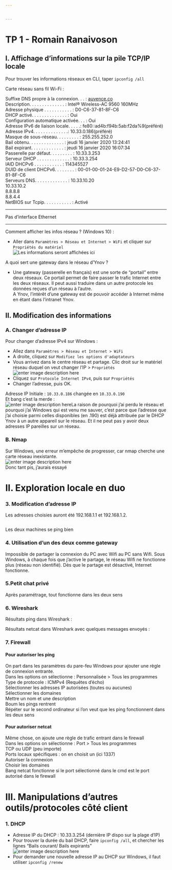 ```yaml
---


---
```


<h1 id="tp-1---romain-ranaivoson"><strong>TP 1</strong> - Romain Ranaivoson</h1>
<h2 id="i.-affichage-dinformations-sur-la-pile-tcpip-locale">I. Affichage d’informations sur la pile TCP/IP locale</h2>
<p>Pour trouver les informations réseaux en CLI, taper <code>ipconfig /all</code></p>
<p>Carte réseau sans fil Wi-Fi :</p>
<p>Suffixe DNS propre à la connexion. . . : <a href="http://auvence.co">auvence.co</a><br>
Description. . . . . . . . . . . . . . : Intel® Wireless-AC 9560 160MHz<br>
Adresse physique . . . . . . . . . . . : D0-C6-37-81-8F-C6<br>
DHCP activé. . . . . . . . . . . . . . : Oui<br>
Configuration automatique activée. . . : Oui<br>
Adresse IPv6 de liaison locale. . . . .: fe80::ad4b:f94b:5ab:f2da%9(préféré)<br>
Adresse IPv4. . . . . . . . . . . . . .: 10.33.0.186(préféré)<br>
Masque de sous-réseau. . . . . . . . . : 255.255.252.0<br>
Bail obtenu. . . . . . . . . . . . . . : jeudi 16 janvier 2020 13:24:41<br>
Bail expirant. . . . . . . . . . . . . : jeudi 16 janvier 2020 16:07:34<br>
Passerelle par défaut. . . . . . . . . : 10.33.3.253<br>
Serveur DHCP . . . . . . . . . . . . . : 10.33.3.254<br>
IAID DHCPv6 . . . . . . . . . . . : 114345527<br>
DUID de client DHCPv6. . . . . . . . : 00-01-00-01-24-E9-D2-57-D0-C6-37-81-8F-C6<br>
Serveurs DNS. . .  . . . . . . . . . . : 10.33.10.20<br>
10.33.10.2<br>
8.8.8.8<br>
8.8.4.4<br>
NetBIOS sur Tcpip. . . . . . . . . . . : Activé</p>
<hr>
<p>Pas d’interface Ethernet</p>
<hr>
<p>Comment afficher les infos réseau ? (Windows 10) :</p>
<ul>
<li>Aller dans <code>Paramètres &gt; Réseau et Internet &gt; WiFi</code> et cliquer sur <code>Propriétés du matériel</code><br>
<img src="https://i.imgur.com/aOaHLtr.png" alt="Les informations seront affichées ici"></li>
</ul>
<p>A quoi sert une gateway dans le réseau d’Ynov ?</p>
<ul>
<li>Une gateway (passerelle en français) est une sorte de “portail” entre deux réseaux. Ce portail permet de faire passer le trafic Internet entre les deux réseaux.  Il peut aussi traduire dans un autre protocole les données reçues d’un réseau à l’autre.<br>
A Ynov, l’intérêt d’une gateway est de pouvoir accéder à Internet même en étant dans l’intranet Ynov.</li>
</ul>
<h2 id="ii.-modification-des-informations">II. Modification des informations</h2>
<h3 id="a.-changer-dadresse-ip">A. Changer d’adresse IP</h3>
<p>Pour changer d’adresse IPv4 sur Windows :</p>
<ul>
<li>Allez dans <code>Paramètres &gt; Réseau et Internet &gt; WiFi</code></li>
<li>A droite, cliquez sur <code>Modifiez les options d'adaptateurs</code></li>
<li>Vous arrivez dans le centre réseau et partage. Clic droit sur le matériel réseau duquel on veut changer l’IP &gt; <code>Propriétés</code><br>
<img src="https://i.imgur.com/d40knqi.png" alt="enter image description here"></li>
<li>Cliquez sur <code>Protocole Internet IPv4</code>, puis sur <code>Propriétés</code></li>
<li>Changer l’adresse, puis OK.</li>
</ul>
<p>Adresse IP Initiale : <code>10.33.0.186</code> changée en <code>10.33.0.190</code><br>
Et bang c’est la merde :<br>
<img src="https://i.imgur.com/SY4isZ4.png" alt="enter image description here">La raison de pourquoi j’ai perdu le réseau et pourquoi j’ai Windows qui est venu me sauver, c’est parce que l’adresse que j’ai choisie parmi celles disponibles (en .190) est déjà attribuée par le DHCP Ynov à un autre appareil sur le réseau. Et il ne peut pas y avoir deux adresses IP pareilles sur un réseau.</p>
<h3 id="b.-nmap">B. Nmap</h3>
<p>Sur Windows, une erreur m’empêche de progresser, car nmap cherche une carte réseau inexistante.<br>
<img src="https://i.imgur.com/firV5t6.png" alt="enter image description here"><br>
Donc tant pis, j’aurais essayé</p>
<h1 id="ii.-exploration-locale-en-duo">II. Exploration locale en duo</h1>
<h3 id="modification-dadresse-ip">3. Modification d’adresse IP</h3>
<p>Les adresses choisies auront été 192.168.1.1 et 192.168.1.2.</p>
<p><img src="https://i.imgur.com/bFFynq7.png" alt=""></p>
<p>Les deux machines se ping bien<br>
<img src="https://i.imgur.com/aLJlr7e.jpg" alt=""></p>
<h3 id="utilisation-dun-des-deux-comme-gateway">4. Utilisation d’un des deux comme gateway</h3>
<p>Impossible de partager la connexion du PC avec Wifi au PC sans Wifi. Sous Windows, à chaque fois que j’active le partage, le réseau Wifi ne fonctionne plus (réseau non identifié). Dès que le partage est désactivé, Internet fonctionne.</p>
<h3 id="petit-chat-privé">5.Petit chat privé</h3>
<p>Après paramétrage, tout fonctionne dans les deux sens<br>
<img src="https://i.imgur.com/BxRYKZl.png" alt=""></p>
<h3 id="wireshark">6. Wireshark</h3>
<p>Résultats ping dans Wireshark :<br>
<img src="https://i.imgur.com/3Rc3Mcu.png" alt=""></p>
<p>Résultats netcat dans Wireshark avec quelques messages envoyés :<br>
<img src="https://i.imgur.com/qvgdneN.png" alt=""></p>
<h3 id="firewall">7. Firewall</h3>
<h4 id="pour-autoriser-les-ping">Pour autoriser les ping</h4>
<p>On part dans les paramètres du pare-feu Windows pour ajouter une règle de connexion entrante.<br>
Dans les options on sélectionne : Personnalisée &gt; Tous les programmes<br>
Type de protocole : ICMPv4 (Requêtes d’écho)<br>
Sélectionner les adresses IP autorisées (toutes ou aucunes)<br>
Sélectionner les domaines<br>
Mettre un nom et une description<br>
Boum les pings rentrent<br>
Répéter sur le second ordinateur si l’on veut que les ping fonctionnent dans les deux sens</p>
<h4 id="pour-autoriser-netcat">Pour autoriser netcat</h4>
<p>Même chose, on ajoute une règle de trafic entrant dans le firewall<br>
Dans les options on sélectionne : Port &gt; Tous les programmes<br>
TCP ou UDP (peu importe)<br>
Ports locaux spécifiques : on en choisit un (ici 1337)<br>
Autoriser la connexion<br>
Choisir les domaines<br>
Bang netcat fonctionne si le port sélectionné dans le cmd est le port autorisé dans le firewall<br>
<img src="https://i.imgur.com/c5HJcbe.png" alt=""></p>
<h1 id="iii.-manipulations-dautres-outilsprotocoles-côté-client">III. Manipulations d’autres outils/protocoles côté client</h1>
<h3 id="dhcp">1. DHCP</h3>
<ul>
<li>Adresse IP du DHCP : 10.33.3.254 (dernière IP dispo sur la plage d’IP)</li>
<li>Pour trouver la durée du bail DHCP, faire <code>ipconfig /all</code>, et chercher les lignes “Bails courant/ Bails expirants”<br>
<img src="https://i.imgur.com/0M6gDre.png" alt="enter image description here"></li>
<li>Pour demander une nouvelle adresse IP au DHCP sur Windows, il faut utiliser <code>ipconfig /renew</code></li>
</ul>

